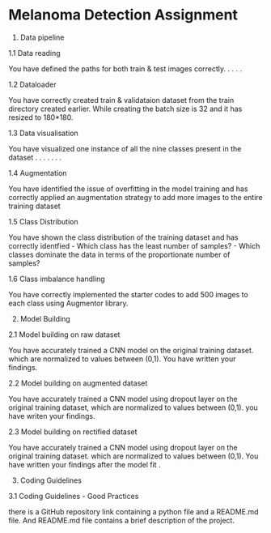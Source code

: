 # Melanoma Detection Assignment

1. Data pipeline

1.1 Data reading

You have defined the paths for both train & test images correctly. . . . .

1.2 Dataloader

You have correctly created train & validataion dataset from the train directory created earlier. While creating the batch size is 32 and it has resized to 180*180.

1.3 Data visualisation

You have visualized one instance of all the nine classes present in the dataset . . . . . . .

1.4 Augmentation

You have identified the issue of overfitting in the model training and has correctly applied an augmentation strategy to add more images to the entire training dataset

1.5 Class Distribution

You have shown the class distribution of the training dataset and has correctly identfied - Which class has the least number of samples? - Which classes dominate the data in terms of the proportionate number of samples?

1.6 Class imbalance handling

You have correctly implemented the starter codes to add 500 images to each class using Augmentor library.


2. Model Building


2.1 Model building on raw dataset

You have accurately trained a CNN model on the original training dataset. which are normalized to values between (0,1). You have written your findings.

2.2 Model building on augmented dataset

You have accurately trained a CNN model using dropout layer on the original training dataset, which are normalized to values between (0,1). you have writen your findings.

2.3 Model building on rectified dataset

You have accurately trained a CNN model using dropout layer on the original training dataset. which are normalized to values between (0,1). You have written your findings after the model fit .


3. Coding Guidelines


3.1 Coding Guidelines - Good Practices

there is a GitHub repository link containing a python file and a README.md file. And README.md file contains a brief description of the project.
